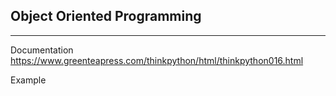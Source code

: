 ## Object Oriented Programming
***
Documentation
https://www.greenteapress.com/thinkpython/html/thinkpython016.html

Example


